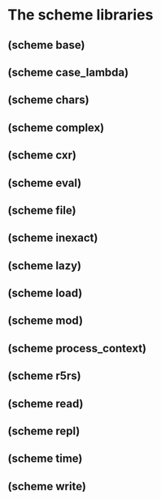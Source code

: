 # The scheme libraries

## (scheme base)

## (scheme case_lambda)

## (scheme chars)

## (scheme complex)

## (scheme cxr)

## (scheme eval)

## (scheme file)

## (scheme inexact)

## (scheme lazy)

## (scheme load)

## (scheme mod)

## (scheme process_context)

## (scheme r5rs)

## (scheme read)

## (scheme repl)

## (scheme time)

## (scheme write)